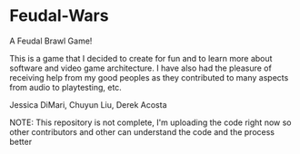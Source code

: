 # Feudal-Wars
A Feudal Brawl Game!

This is a game that I decided to create for fun and to learn more about software and video game architecture.
I have also had the pleasure of receiving help from my good peoples as they contributed to many aspects from audio to playtesting, etc.

Jessica DiMari,
Chuyun Liu,
Derek Acosta

NOTE: This repository is not complete, I'm uploading the code right now so other contributors and other can understand the code and the process better
